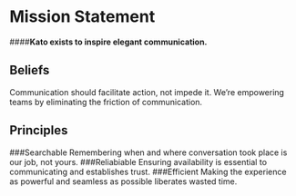 Mission Statement
=================
####__Kato exists to inspire elegant communication.__

Beliefs
-------
Communication should facilitate action, not impede it. We’re empowering teams by eliminating the friction of communication.

Principles
----------
###Searchable
 Remembering when and where conversation took place is our job, not yours.
###Reliabiable
 Ensuring availability is essential to communicating and establishes trust.
###Efficient
 Making the experience as powerful and seamless as possible liberates wasted time.
